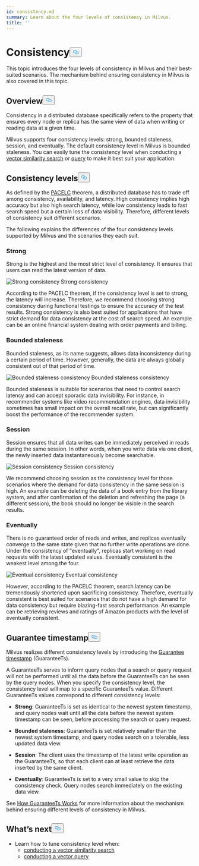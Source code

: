 ```yaml
---
id: consistency.md
summary: Learn about the four levels of consistency in Milvus.
title: ''
---
```

<h1 id="Consistency" class="common-anchor-header">Consistency<button data-href="#Consistency" class="anchor-icon" translate="no">
      <svg translate="no"
        aria-hidden="true"
        focusable="false"
        height="20"
        version="1.1"
        viewBox="0 0 16 16"
        width="16"
      >
        <path
          fill="#0092E4"
          fill-rule="evenodd"
          d="M4 9h1v1H4c-1.5 0-3-1.69-3-3.5S2.55 3 4 3h4c1.45 0 3 1.69 3 3.5 0 1.41-.91 2.72-2 3.25V8.59c.58-.45 1-1.27 1-2.09C10 5.22 8.98 4 8 4H4c-.98 0-2 1.22-2 2.5S3 9 4 9zm9-3h-1v1h1c1 0 2 1.22 2 2.5S13.98 12 13 12H9c-.98 0-2-1.22-2-2.5 0-.83.42-1.64 1-2.09V6.25c-1.09.53-2 1.84-2 3.25C6 11.31 7.55 13 9 13h4c1.45 0 3-1.69 3-3.5S14.5 6 13 6z"
        ></path>
      </svg>
    </button></h1><p>This topic introduces the four levels of consistency in Milvus and their best-suited scenarios. The mechanism behind ensuring consistency in Milvus is also covered in this topic.</p>
<h2 id="Overview" class="common-anchor-header">Overview<button data-href="#Overview" class="anchor-icon" translate="no">
      <svg translate="no"
        aria-hidden="true"
        focusable="false"
        height="20"
        version="1.1"
        viewBox="0 0 16 16"
        width="16"
      >
        <path
          fill="#0092E4"
          fill-rule="evenodd"
          d="M4 9h1v1H4c-1.5 0-3-1.69-3-3.5S2.55 3 4 3h4c1.45 0 3 1.69 3 3.5 0 1.41-.91 2.72-2 3.25V8.59c.58-.45 1-1.27 1-2.09C10 5.22 8.98 4 8 4H4c-.98 0-2 1.22-2 2.5S3 9 4 9zm9-3h-1v1h1c1 0 2 1.22 2 2.5S13.98 12 13 12H9c-.98 0-2-1.22-2-2.5 0-.83.42-1.64 1-2.09V6.25c-1.09.53-2 1.84-2 3.25C6 11.31 7.55 13 9 13h4c1.45 0 3-1.69 3-3.5S14.5 6 13 6z"
        ></path>
      </svg>
    </button></h2><p>Consistency in a distributed database specifically refers to the property that ensures every node or replica has the same view of data when writing or reading data at a given time.</p>
<p>Milvus supports four consistency levels:  strong, bounded staleness, session, and eventually. The default consistency level in Milvus is bounded staleness.  You can easily tune the consistency level when conducting a <a href="/docs/es/search.md">vector similarity search</a> or <a href="/docs/es/query.md">query</a> to make it best suit your application.</p>
<h2 id="Consistency-levels" class="common-anchor-header">Consistency levels<button data-href="#Consistency-levels" class="anchor-icon" translate="no">
      <svg translate="no"
        aria-hidden="true"
        focusable="false"
        height="20"
        version="1.1"
        viewBox="0 0 16 16"
        width="16"
      >
        <path
          fill="#0092E4"
          fill-rule="evenodd"
          d="M4 9h1v1H4c-1.5 0-3-1.69-3-3.5S2.55 3 4 3h4c1.45 0 3 1.69 3 3.5 0 1.41-.91 2.72-2 3.25V8.59c.58-.45 1-1.27 1-2.09C10 5.22 8.98 4 8 4H4c-.98 0-2 1.22-2 2.5S3 9 4 9zm9-3h-1v1h1c1 0 2 1.22 2 2.5S13.98 12 13 12H9c-.98 0-2-1.22-2-2.5 0-.83.42-1.64 1-2.09V6.25c-1.09.53-2 1.84-2 3.25C6 11.31 7.55 13 9 13h4c1.45 0 3-1.69 3-3.5S14.5 6 13 6z"
        ></path>
      </svg>
    </button></h2><p>As defined by the <a href="https://en.wikipedia.org/wiki/PACELC_theorem">PACELC</a> theorem, a distributed database has to trade off among consistency, availability, and latency. High consistency implies high accuracy but also high search latency, while low consistency leads to fast search speed but a certain loss of data visibility. Therefore, different levels of consistency suit different scenarios.</p>
<p>The following explains the differences of the four consistency levels supported by Milvus and the scenarios they each suit.</p>
<h3 id="Strong" class="common-anchor-header">Strong</h3><p>Strong is the highest and the most strict level of consistency. It ensures that users can read the latest version of data.</p>
<p>
  <span class="img-wrapper">
    <img translate="no" src="/docs/v2.1.x/assets/Consistency_Strong.png" alt="Strong consistency" class="doc-image" id="strong-consistency" />
    <span>Strong consistency</span>
  </span>
</p>
<p>According to the PACELC theorem, if the consistency level is set to strong, the latency will increase. Therefore, we recommend choosing strong consistency during functional testings to ensure the accuracy of the test results. Strong consistency is also best suited for applications that have strict demand for data consistency at the cost of search speed. An example can be an online financial system dealing with order payments and billing.</p>
<h3 id="Bounded-staleness" class="common-anchor-header">Bounded staleness</h3><p>Bounded staleness, as its name suggests, allows data inconsistency during a certain period of time. However, generally, the data are always globally consistent out of that period of time.</p>
<p>
  <span class="img-wrapper">
    <img translate="no" src="/docs/v2.1.x/assets/Consistency_Bounded.png" alt="Bounded staleness consistency" class="doc-image" id="bounded-staleness-consistency" />
    <span>Bounded staleness consistency</span>
  </span>
</p>
<p>Bounded staleness is suitable for scenarios that need to control search latency and can accept sporadic data invisibility. For instance, in recommender systems like video recommendation engines, data invisibility sometimes has small impact on the overall recall rate, but can significantly boost the performance of the recommender system.</p>
<h3 id="Session" class="common-anchor-header">Session</h3><p>Session ensures that all data writes can be immediately perceived in reads during the same session. In other words, when you write data via one client, the newly inserted data instantaneously become searchable.</p>
<p>
  <span class="img-wrapper">
    <img translate="no" src="/docs/v2.1.x/assets/Consistency_Session.png" alt="Session consistency" class="doc-image" id="session-consistency" />
    <span>Session consistency</span>
  </span>
</p>
<p>We recommend choosing session as the consistency level for those scenarios where the demand for data consistency in the same session is high. An example can be deleting the data of a book entry from the library system, and after confirmation of the deletion and refreshing the page (a different session), the book should no longer be visible in the search results.</p>
<h3 id="Eventually" class="common-anchor-header">Eventually</h3><p>There is no guaranteed order of reads and writes, and replicas eventually converge to the same state given that no further write operations are done. Under the consistency of &quot;eventually&quot;, replicas start working on read requests with the latest updated values. Eventually consistent is the weakest level among the four.</p>
<p>
  <span class="img-wrapper">
    <img translate="no" src="/docs/v2.1.x/assets/Consistency_Eventual.png" alt="Eventual consistency" class="doc-image" id="eventual-consistency" />
    <span>Eventual consistency</span>
  </span>
</p>
<p>However, according to the PACELC theorem, search latency can be tremendously shortened upon sacrificing consistency. Therefore, eventually consistent is best suited for scenarios that do not have a high demand for data consistency but require blazing-fast search performance. An example can be retrieving reviews and ratings of Amazon products with the level of eventually consistent.</p>
<h2 id="Guarantee-timestamp" class="common-anchor-header">Guarantee timestamp<button data-href="#Guarantee-timestamp" class="anchor-icon" translate="no">
      <svg translate="no"
        aria-hidden="true"
        focusable="false"
        height="20"
        version="1.1"
        viewBox="0 0 16 16"
        width="16"
      >
        <path
          fill="#0092E4"
          fill-rule="evenodd"
          d="M4 9h1v1H4c-1.5 0-3-1.69-3-3.5S2.55 3 4 3h4c1.45 0 3 1.69 3 3.5 0 1.41-.91 2.72-2 3.25V8.59c.58-.45 1-1.27 1-2.09C10 5.22 8.98 4 8 4H4c-.98 0-2 1.22-2 2.5S3 9 4 9zm9-3h-1v1h1c1 0 2 1.22 2 2.5S13.98 12 13 12H9c-.98 0-2-1.22-2-2.5 0-.83.42-1.64 1-2.09V6.25c-1.09.53-2 1.84-2 3.25C6 11.31 7.55 13 9 13h4c1.45 0 3-1.69 3-3.5S14.5 6 13 6z"
        ></path>
      </svg>
    </button></h2><p>Milvus realizes different consistency levels by introducing the <a href="https://github.com/milvus-io/milvus/blob/f3f46d3bb2dcae2de0bdb7bc0f7b20a72efceaab/docs/developer_guides/how-guarantee-ts-works.md">Guarantee timestamp</a> (GuaranteeTs).</p>
<p>A GuaranteeTs serves to inform query nodes that a search or query request will not be performed until all the data before the GuaranteeTs can be seen by the query nodes. When you specify the consistency level, the consistency level will map to a specific GuaranteeTs value. Different GuaranteeTs values correspond to different consistency levels:</p>
<ul>
<li><p><strong>Strong</strong>: GuaranteeTs is set as identical to the newest system timestamp, and query nodes wait until all the data before the newest system timestamp can be seen, before processing the search or query request.</p></li>
<li><p><strong>Bounded staleness</strong>: GuaranteeTs is set relatively smaller than the newest system timestamp, and query nodes search on a tolerable, less updated data view.</p></li>
<li><p><strong>Session</strong>: The client uses the timestamp of the latest write operation as the GuaranteeTs, so that each client can at least retrieve the data inserted by the same client.</p></li>
<li><p><strong>Eventually</strong>: GuaranteeTs is set to a very small value to skip the consistency check. Query nodes search immediately on the existing data view.</p></li>
</ul>
<p>See <a href="https://github.com/milvus-io/milvus/blob/f3f46d3bb2dcae2de0bdb7bc0f7b20a72efceaab/docs/developer_guides/how-guarantee-ts-works.md">How GuaranteeTs Works</a> for more information about the mechanism behind ensuring different levels of consistency in Milvus.</p>
<h2 id="Whats-next" class="common-anchor-header">What’s next<button data-href="#Whats-next" class="anchor-icon" translate="no">
      <svg translate="no"
        aria-hidden="true"
        focusable="false"
        height="20"
        version="1.1"
        viewBox="0 0 16 16"
        width="16"
      >
        <path
          fill="#0092E4"
          fill-rule="evenodd"
          d="M4 9h1v1H4c-1.5 0-3-1.69-3-3.5S2.55 3 4 3h4c1.45 0 3 1.69 3 3.5 0 1.41-.91 2.72-2 3.25V8.59c.58-.45 1-1.27 1-2.09C10 5.22 8.98 4 8 4H4c-.98 0-2 1.22-2 2.5S3 9 4 9zm9-3h-1v1h1c1 0 2 1.22 2 2.5S13.98 12 13 12H9c-.98 0-2-1.22-2-2.5 0-.83.42-1.64 1-2.09V6.25c-1.09.53-2 1.84-2 3.25C6 11.31 7.55 13 9 13h4c1.45 0 3-1.69 3-3.5S14.5 6 13 6z"
        ></path>
      </svg>
    </button></h2><ul>
<li>Learn how to tune consistency level when:
<ul>
<li><a href="/docs/es/search.md">conducting a vector similarity search</a></li>
<li><a href="/docs/es/query.md">conducting a vector query</a></li>
</ul></li>
</ul>
